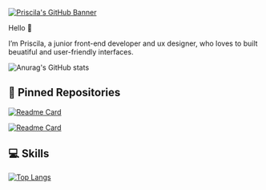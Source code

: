 
[![Priscila's GitHub Banner](Site_Background.png)](https://www.priscilamattos.com)



Hello 🦄

I’m Priscila, a junior front-end developer and ux designer, who loves to built beuatiful and user-friendly interfaces. 
</br>

![Anurag's GitHub stats](https://github-readme-stats.vercel.app/api?username=priscilamattos&show_icons=true&theme=omni)


## 📌 Pinned Repositories

[![Readme Card](https://github-readme-stats.vercel.app/api/pin/?username=priscilamattos&repo=planted-project-1)](https://github.com/priscilamattos/planted-project-1)

[![Readme Card](https://github-readme-stats.vercel.app/api/pin/?username=priscilamattos&repo=arora_assignment-juno)](https://github.com/priscilamattos/arora_assignment-juno)


## 💻 Skills

[![Top Langs](https://github-readme-stats.vercel.app/api/top-langs/?username=priscilamattos&layout=omni)](https://github.com/priscilamattos/github-readme-stats)

